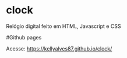 # clock

Relógio digital feito em HTML, Javascript e CSS

#Github pages

Acesse: https://kellyalves87.github.io/clock/
